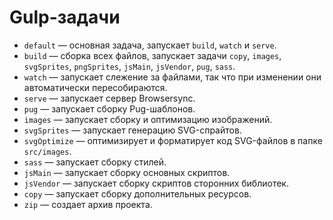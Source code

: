 # Gulp-задачи

* `default` — основная задача, запускает `build`, `watch` и `serve`.
* `build` — сборка всех файлов, запускает задачи `copy`, `images`, `svgSprites`, `pngSprites`, `jsMain`, `jsVendor`, `pug`, `sass`.
* `watch` — запускает слежение за файлами, так что при изменении они автоматически пересобираются.
* `serve` — запускает сервер Browsersync.
* `pug` — запускает сборку Pug-шаблонов.
* `images` — запускает сборку и оптимизацию изображений.
* `svgSprites` — запускает генерацию SVG-спрайтов.
* `svgOptimize` — оптимизирует и форматирует код SVG-файлов в папке `src/images`.
* `sass` — запускает сборку стилей.
* `jsMain` — запускает сборку основных скриптов.
* `jsVendor` — запускает сборку скриптов сторонних библиотек.
* `copy` — запускает сборку дополнительных ресурсов.
* `zip` — создает архив проекта.
